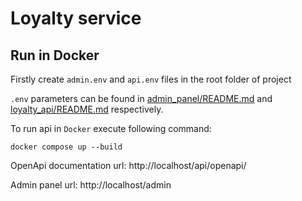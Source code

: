 # Loyalty service



## Run in Docker
Firstly create `admin.env` and `api.env` files in the root folder of project

`.env` parameters can be found in 
[admin_panel/README.md](./admin_panel/README.md) and 
[loyalty_api/README.md](./loyalty_api/README.md) respectively.

To run api in `Docker` execute following command:
```shell
docker compose up --build
```

OpenApi documentation url: http://localhost/api/openapi/

Admin panel url: http://localhost/admin